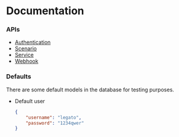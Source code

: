 # Documentation

### APIs
- [Authentication](api/auth.md)
- [Scenario](api/scenario.md)
- [Service](api/service.md)
- [Webhook](api/webhook.md)

### Defaults
There are some default models in the database for testing purposes.
- Default user
    ```json
    {
        "username": "legato",
        "password": "1234qwer"
    }
    ```